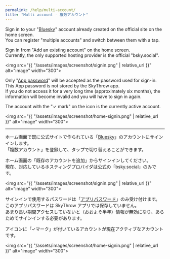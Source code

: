 ```yaml
---
permalink: /help/multi-account/
title: "Multi account - 複数アカウント"
---
```


Sign in to your "[Bluesky](https://bsky.app/)" account already created on the official site on the home screen.  
You can register "multiple accounts" and switch between them with a tap.

Sign in from "Add an existing account" on the home screen.  
Currently, the only supported hosting provider is the official "bsky.social".

<img src="{{ "/assets/images/screenshot/signin.png" | relative_url }}" alt="image" width="300">

Only "[App password](https://bsky.app/settings/app-passwords)" will be accepted as the password used for sign-in.  
This App password is not stored by the SkyThrow app.  
If you do not access it for a very long time (approximately six months), the information will become invalid and you will have to sign in again.

The account with the "✓ mark" on the icon is the currently active account.

<img src="{{ "/assets/images/screenshot/home-signin.png" | relative_url }}" alt="image" width="300">

* * *

ホーム画面で既に公式サイトで作られている「[Bluesky](https://bsky.app/)」のアカウントにサインインします。  
「複数アカウント」を登録して、タップで切り替えることができます。

ホーム画面の「既存のアカウントを追加」からサインインしてください。  
現在、対応しているホスティングプロバイダは公式の「bsky.social」のみです。

<img src="{{ "/assets/images/screenshot/signin.png" | relative_url }}" alt="image" width="300">

サインインで使用するパスワードは「[アプリパスワード](https://bsky.app/settings/app-passwords)」のみ受け付けます。  
このアプリパスワードは SkyThrow アプリでは保存していません。  
あまり長い期間アクセスしていないと（おおよそ半年）情報が無効になり、あらためてサインインする必要があります。

アイコンに「✓マーク」が付いているアカウントが現在アクティブなアカウントです。

<img src="{{ "/assets/images/screenshot/home-signin.png" | relative_url }}" alt="image" width="300">





